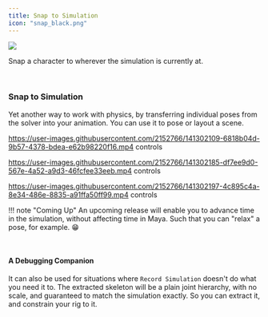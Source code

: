 ```yaml
---
title: Snap to Simulation
icon: "snap_black.png"
---
```


<div class="hero-container">
    <img class="hero-image" src=/car10.png>
</div>

Snap a character to wherever the simulation is currently at.

<br>

### Snap to Simulation

Yet another way to work with physics, by transferring individual poses from the solver into your animation. You can use it to pose or layout a scene.

https://user-images.githubusercontent.com/2152766/141302109-6818b04d-9b57-4378-bdea-e62b98220f16.mp4 controls


https://user-images.githubusercontent.com/2152766/141302185-df7ee9d0-567e-4a52-a9d3-46fcfee33eeb.mp4 controls


https://user-images.githubusercontent.com/2152766/141302197-4c895c4a-8e34-486e-8835-a91ffa50ff99.mp4 controls

!!! note "Coming Up"
    An upcoming release will enable you to advance time in the simulation, without affecting time in Maya. Such that you can "relax" a pose, for example. 😁

<br>

#### A Debugging Companion

It can also be used for situations where `Record Simulation` doesn't do what you need it to. The extracted skeleton will be a plain joint hierarchy, with no scale, and guaranteed to match the simulation exactly. So you can extract it, and constrain your rig to it.
